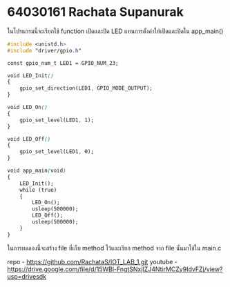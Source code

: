 # 64030161 Rachata Supanurak

ในโปรแกรมนี้จะเรียกใช้ function เปิดและปิด LED แทนการตั้งค่าให้เปิดและปิดใน app_main()
```css
#include <unistd.h>      
#include "driver/gpio.h"

const gpio_num_t LED1 = GPIO_NUM_23; 

void LED_Init()
{
    gpio_set_direction(LED1, GPIO_MODE_OUTPUT);
}

void LED_On()
{
    gpio_set_level(LED1, 1);
}

void LED_Off()
{
    gpio_set_level(LED1, 0);
}

void app_main(void)
{
    LED_Init();
    while (true)
    {
        LED_On();
        usleep(500000);
        LED_Off();
        usleep(500000);
    }
}
```

ในการทดลองนี้จะสร้าง file ที่เก็บ method ไว้และเรียก method จาก file นั้นมาใช้ใน main.c

repo - https://github.com/RachataS/IOT_LAB_1.git
youtube - https://drive.google.com/file/d/15WBl-FngtSNxjIZJ4NtirMCZy9IdvFZj/view?usp=drivesdk

